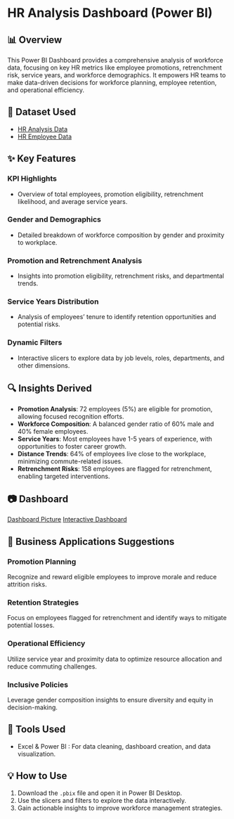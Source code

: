 # HR Analysis Dashboard (Power BI)

## 📊 Overview
This Power BI Dashboard provides a comprehensive analysis of workforce data, focusing on key HR metrics like employee promotions, retrenchment risk, service years, and workforce demographics. It empowers HR teams to make data-driven decisions for workforce planning, employee retention, and operational efficiency.



## 📂 Dataset Used
- <a href="https://github.com/MithunMohan123/HR-Analysis/blob/main/HR%20Analytics%20Data.csv">HR Analysis Data </a>
- <a href="https://github.com/MithunMohan123/HR-Analysis/blob/main/HR%20employee%20data.csv">HR Employee Data</a>



## ✨ Key Features

### **KPI Highlights**
- Overview of total employees, promotion eligibility, retrenchment likelihood, and average service years.

### **Gender and Demographics**
- Detailed breakdown of workforce composition by gender and proximity to workplace.

### **Promotion and Retrenchment Analysis**
- Insights into promotion eligibility, retrenchment risks, and departmental trends.

### **Service Years Distribution**
- Analysis of employees’ tenure to identify retention opportunities and potential risks.

### **Dynamic Filters**
- Interactive slicers to explore data by job levels, roles, departments, and other dimensions.



## 🔍 Insights Derived

- **Promotion Analysis**: 72 employees (5%) are eligible for promotion, allowing focused recognition efforts.
- **Workforce Composition**: A balanced gender ratio of 60% male and 40% female employees.
- **Service Years**: Most employees have 1-5 years of experience, with opportunities to foster career growth.
- **Distance Trends**: 64% of employees live close to the workplace, minimizing commute-related issues.
- **Retrenchment Risks**: 158 employees are flagged for retrenchment, enabling targeted interventions.



## 📷 Dashboard

<a href="">Dashboard Picture</a>
<a href="https://github.com/MithunMohan123/HR-Analysis/blob/main/HR%20ANALYSIS.pbix"> Interactive Dashboard </a>




## 🌟 Business Applications Suggestions

### **Promotion Planning**
Recognize and reward eligible employees to improve morale and reduce attrition risks.

### **Retention Strategies**
Focus on employees flagged for retrenchment and identify ways to mitigate potential losses.

### **Operational Efficiency**
Utilize service year and proximity data to optimize resource allocation and reduce commuting challenges.

### **Inclusive Policies**
Leverage gender composition insights to ensure diversity and equity in decision-making.



## 🚀 Tools Used
- Excel & Power BI : For data cleaning, dashboard creation, and data visualization.



## 💡 How to Use
1. Download the `.pbix` file and open it in Power BI Desktop.
2. Use the slicers and filters to explore the data interactively.
3. Gain actionable insights to improve workforce management strategies.
